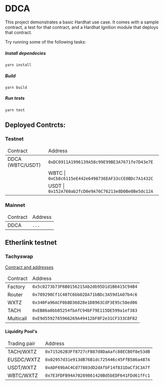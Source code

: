 # DDCA

This project demonstrates a basic Hardhat use case. It comes with a sample contract, a test for that contract, and a Hardhat Ignition module that deploys that contract.

Try running some of the following tasks:

##### Install dependecies
```shell
yarn install
```

##### Build
```shell
yarn build
```

##### Run tests
```shell
yarn test
```


## Deployed Contrcts:

### Testnet
<table>
  <thead>
    <tr>
      <td>Contract</td>
      <td>Address</td>
    </tr>
  </thead>
  <tbody>
    <tr>
      <td>DDCA (WBTC/USDT)</td>
      <td><code>0xDC0911A1996139A58c99E99BE3A7671fe7D43e7E</code></td>
    </tr>
     <tr>
      <td></td>
      <td>WBTC | <code>0xCb8c6115eE442e6498736EAF33cCE0BDc7A1432C</code></td>
    </tr>
     <tr>
      <td></td>
      <td>USDT | <code>0x152A760ab2fcD0e9A76C76213e8D0Be0Be5dc12A</code></td>
    </tr>
  </tbody>
</table>

### Mainnet
<table>
  <thead>
    <tr>
      <td>Contract</td>
      <td>Address</td>
    </tr>
  </thead>
  <tbody>
    <tr>
      <td>DDCA</td>
      <td><code>...</code></td>
    </tr>
  </tbody>
</table>

## Etherlink testnet

### Tachyswap

<a href="https://docs.tachyswap.org/overview/contract-and-addresses" target="_blank">Contract and addresses</a>

<table>
  <thead>
    <tr>
      <td>Contract</td>
      <td>Address</td>
    </tr>
  </thead>
  <tbody>
    <tr>
      <td>Factory</td>
      <td><code>0x5c0273b73F6B0156215Ab2db95D1d1B6415C94B4</code></td>
    </tr>
     <tr>
      <td>Router</td>
      <td><code>0x789298Cf1C48fC6bb02DA71bBDc3A59d1A07b4c6</code></td>
    </tr>
     <tr>
      <td>WXTZ</td>
      <td><code>0x340Fa96ACF0b8D36828e1D8963CdF3E95c58ed06</code></td>
    </tr>
     <tr>
      <td>TACH</td>
      <td><code>0xEB86a0bb85254fbAfC94bF79E115DE599a1ef383</code></td>
    </tr>
     <tr>
      <td>Multicall</td>
      <td><code>0xE9d5592765966269A49412bF8F2e31CF333C8F82</code></td>
    </tr>
  </tbody>
</table>

#### Liquidity Pool's

<table>
  <thead>
    <tr>
      <td>Trading pair</td>
      <td>Address</td>
    </tr>
  </thead>
  <tbody>
    <tr>
      <td>TACH/WXTZ</td>
      <td><code>0x715262B3Ff8727cFB87d8DaAafc88ECB0f8e53dB</code></td>
    </tr>
     <tr>
      <td>EUSDC/WXTZ</td>
      <td><code>0x02957d31e913dB76B1dc725446c45FfB586a487A</code></td>
    </tr>
     <tr>
      <td>USDT/WXTZ</td>
      <td><code>0xADF69bAC4Cd77803dD2dAfbF14f831DaCf3C3A7f</code></td>
    </tr>
     <tr>
      <td>WBTC/WXTZ</td>
      <td><code>0x7E3FDFB94A70289861420Bd5bEDF641FDd61fFc1</code></td>
    </tr>
  </tbody>
</table>